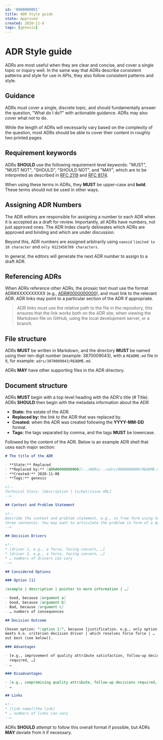 ```yaml
---
id: '0000000001'
title: ADR Style guide
state: Approved
created: 2020-11-8
tags: [genesis]
---
```


# ADR Style guide

ADRs are most useful when they are clear and concise, and cover a single topic
or inquiry well. In the same way that ADRs describe consistent patterns and
style for use in APIs, they also follow consistent patterns and style.

## Guidance

ADRs must cover a single, discrete topic, and should fundamentally answer the
question, "What do I do?" with actionable guidance. ADRs may also cover what not
to do.

While the length of ADRs will necessarily vary based on the complexity of the
question, most ADRs should be able to cover their content in roughly two
printed pages.

## Requirement keywords

ADRs **SHOULD** use the following requirement level keywords: "MUST", "MUST NOT",
"SHOULD", "SHOULD NOT", and "MAY", which are to be interpreted as described in
[RFC 2119](https://www.ietf.org/rfc/rfc2119.txt) and
[RFC 8174](https://datatracker.ietf.org/doc/html/rfc8174).

When using these terms in ADRs, they **MUST** be upper-case and **bold**. These
terms should not be used in other ways.

## Assigning ADR Numbers

The ADR editors are responsible for assigning a number to each ADR when it is
accepted as a draft for review. Importantly, all ADRs have numbers, not just
approved ones. The ADR Index clearly delineates which ADRs are approved and
binding and which are under discussion.

Beyond this, ADR numbers are assigned arbitrarily using `nanoid`
`limited to 10 character` and `only 0123456789 characters`.

In general, the editors will generate the next ADR number to assign to a draft
ADR.

## Referencing ADRs

When ADRs reference other ADRs, the prosaic text must use the format
ADR#XXXXXXXXXX (e.g., [ADR#0000000000](../0000000000/README.md)), and must
link to the relevant ADR. ADR links may point to a particular section of the
ADR if appropriate.

> ADR links must use the relative path to the file in the repository, this
> ensures that the link works both on the ADR site, when viewing the Markdown
> file on GitHub, using the local development server, or a branch.

## File structure

ADRs **MUST** be written in Markdown, and the directory **MUST** be named using
their ten-digit number (example: 3870009043), with a `README.md` file in it, for
example: `adrs/3870009043/README.md`.

ADRs **MAY** have other supporting files in the ADR directory.

## Document structure

ADRs **MUST** begin with a top-level heading with the ADR's title (# Title).
ADRs **SHOULD** then begin with the metadata information about the ADR

- **State:** the estate of the ADR.
- **Replaced by:** the link to the ADR that was replaced by.
- **Created:** when the ADR was created following the **YYYY-MM-DD** format.
- **Tags:** the tags separated by comma, and the tags **MUST** be lowercase.

Followed by the content of the ADR. Below is an example ADR shell that uses
each major section:

```md
# The title of the ADR

- **State:** Replaced
- **Replaced by:** [ADR#0000000000](../ADRs/../adrs/0000000000/README.md)
- **Created:** 2020-11-08
- **Tags:** genesis

<!--
Technical Story: [description | ticket/issue URL]
-->

## Context and Problem Statement

<!--
Describe the context and problem statement, e.g., in free form using two to
three sentences. You may want to articulate the problem in form of a question.
-->

## Decision Drivers

<!--
* [driver 1, e.g., a force, facing concern, …]
* [driver 2, e.g., a force, facing concern, …]
* … numbers of drivers can vary
-->

## Considered Options

### Option [1]

[example | description | pointer to more information | …]

- Good, because [argument a]
- Good, because [argument b]
- Bad, because [argument c]
- … numbers of consequences

## Decision Outcome

Chosen option: "[option 1]", because [justification. e.g., only option, which
meets k.o. criterion decision driver | which resolves force force | … | comes
out best (see below)].

### Advantages

- [e.g., improvement of quality attribute satisfaction, follow-up decisions
  required, …]
- …

### Disadvantages

- [e.g., compromising quality attribute, follow-up decisions required, …]
- …

## Links

<!--
* [link name](the link)
* … numbers of links can vary
-->
```

ADRs **SHOULD** attempt to follow this overall format if possible, but ADRs
**MAY** deviate from it if necessary.
